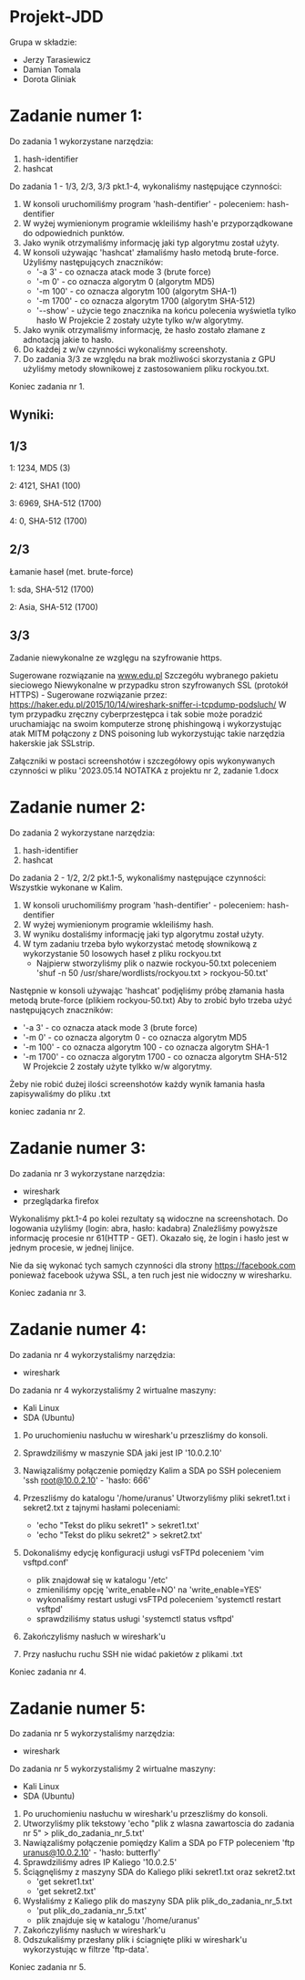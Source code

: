 # Projekt-JDD

Grupa w składzie:
- Jerzy Tarasiewicz
- Damian Tomala
- Dorota Gliniak

# Zadanie numer 1:

Do zadania 1 wykorzystane narzędzia:
1. hash-identifier
2. hashcat

Do zadania 1 - 1/3, 2/3, 3/3 pkt.1-4, wykonaliśmy następujące czynności:

1. W konsoli uruchomiliśmy program 'hash-dentifier' - poleceniem: hash-dentifier
2. W wyżej wymienionym programie wkleiliśmy hash'e przyporządkowane do odpowiednich punktów.
3. Jako wynik otrzymaliśmy informację jaki typ algorytmu został użyty.
4. W konsoli używając 'hashcat' złamaliśmy hasło metodą brute-force.
   Użyliśmy następujących znaczników:
   - '-a 3'    - co oznacza atack mode 3 (brute force)
   - '-m 0'    - co oznacza algorytm 0 (algorytm MD5)
   - '-m 100'  - co oznacza algorytm 100 (algorytm SHA-1)
   - '-m 1700' - co oznacza algorytm 1700 (algorytm SHA-512)
   - '--show'  - użycie tego znacznika na końcu polecenia wyświetla tylko hasło
  W Projekcie 2 zostały użyte tylko w/w algorytmy.
5. Jako wynik otrzymaliśmy informację, że hasło zostało złamane z adnotacją jakie to hasło.
6. Do każdej z w/w czynności wykonaliśmy screenshoty.
7. Do zadania 3/3 ze względu na brak możliwości skorzystania z GPU użyliśmy metody słownikowej z zastosowaniem pliku rockyou.txt.

Koniec zadania nr 1.

## Wyniki: 

## 1/3
1: 1234, MD5 (3)

2: 4121, SHA1 (100)

3: 6969, SHA-512 (1700)

4: 0, SHA-512 (1700)

## 2/3 

Łamanie haseł (met. brute-force)

1: sda, SHA-512 (1700)

2: Asia, SHA-512 (1700)

## 3/3 

Zadanie niewykonalne ze wzglęgu na szyfrowanie https.

Sugerowane rozwiązanie na www.edu.pl
Szczegółu wybranego pakietu sieciowego
Niewykonalne w przypadku stron szyfrowanych SSL (protokół HTTPS) - Sugerowane rozwiązanie przez: https://haker.edu.pl/2015/10/14/wireshark-sniffer-i-tcpdump-podsluch/
W tym przypadku zręczny cyberprzestępca i tak sobie może poradzić uruchamiając na swoim komputerze stronę phishingową i wykorzystując atak MITM połączony z DNS poisoning lub wykorzystując takie narzędzia hakerskie jak SSLstrip.

Załączniki w postaci screenshotów i szczegółowy opis wykonywanych czynności w pliku '2023.05.14 NOTATKA z projektu nr 2, zadanie 1.docx

# Zadanie numer 2:

Do zadania 2 wykorzystane narzędzia:
1. hash-identifier
2. hashcat

Do zadania 2 - 1/2, 2/2 pkt.1-5, wykonaliśmy następujące czynności:
Wszystkie wykonane w Kalim.
1. W konsoli uruchomiliśmy program 'hash-dentifier' - poleceniem: hash-dentifier
2. W wyżej wymienionym programie wkleiliśmy hash.
3. W wyniku dostaliśmy informację jaki typ algorytmu został użyty.
4. W tym zadaniu trzeba było wykorzystać metodę słownikową z wykorzystanie 50 losowych haseł z pliku rockyou.txt
   - Najpierw stworzyliśmy plik o nazwie rockyou-50.txt 
     poleceniem 'shuf -n 50 /usr/share/wordlists/rockyou.txt > rockyou-50.txt'

Następnie w konsoli używając 'hashcat' podjęliśmy próbę złamania hasła metodą brute-force (plikiem rockyou-50.txt)
   Aby to zrobić było trzeba użyć następujących znaczników:
   - '-a 3'    - co oznacza atack mode 3 (brute force)
   - '-m 0'    - co oznacza algorytm 0 - co oznacza algorytm MD5
   - '-m 100'  - co oznacza algorytm 100 - co oznacza algorytm SHA-1
   - '-m 1700' - co oznacza algorytm 1700 - co oznacza algorytm SHA-512
   W Projekcie 2 zostały użyte tylkko w/w algorytmy.
   
Żeby nie robić dużej ilości screenshotów każdy wynik łamania hasła zapisywaliśmy do pliku .txt

koniec zadania nr 2.

# Zadanie numer 3:

Do zadania nr 3 wykorzystane narzędzia:
- wireshark
- przeglądarka firefox

Wykonaliśmy pkt.1-4 po kolei rezultaty są widoczne na screenshotach.
Do logowania użyliśmy (login: abra, hasło: kadabra)
Znaleźliśmy powyższe informację procesie nr 61(HTTP - GET).
Okazało się, że login i hasło jest w jednym procesie, w jednej linijce.

Nie da się wykonać tych samych czynności dla strony https://facebook.com ponieważ facebook używa SSL, a ten ruch jest nie widoczny w wiresharku.

Koniec zadania nr 3.

# Zadanie numer 4:

Do zadania nr 4 wykorzystaliśmy narzędzia:
- wireshark

Do zadania nr 4 wykorzystaliśmy 2 wirtualne maszyny:
- Kali Linux
- SDA (Ubuntu)

1. Po uruchomieniu nasłuchu w wireshark'u przeszliśmy do konsoli.
2. Sprawdziliśmy w maszynie SDA jaki jest IP '10.0.2.10'
3. Nawiązaliśmy połączenie pomiędzy Kalim a SDA po SSH 
   poleceniem 'ssh root@10.0.2.10' - 'hasło: 666'
4. Przeszliśmy do katalogu '/home/uranus'
   Utworzyliśmy pliki sekret1.txt i sekret2.txt z tajnymi hasłami poleceniami:
   - 'echo "Tekst do pliku sekret1" > sekret1.txt'
   - 'echo "Tekst do pliku sekret2" > sekret2.txt'
5. Dokonaliśmy edycję konfiguracji usługi vsFTPd poleceniem 'vim vsftpd.conf'
   - plik znajdował się w katalogu '/etc' 
   - zmieniliśmy opcję 'write_enable=NO' na 'write_enable=YES'
   - wykonaliśmy restart usługi vsFTPd poleceniem 'systemctl restart vsftpd'
   - sprawdziliśmy status usługi 'systemctl status vsftpd'

6. Zakończyliśmy nasłuch w wireshark'u
7. Przy nasłuchu ruchu SSH nie widać pakietów z plikami .txt

Koniec zadania nr 4.

# Zadanie numer 5:

Do zadania nr 5 wykorzystaliśmy narzędzia:
- wireshark

Do zadania nr 5 wykorzystaliśmy 2 wirtualne maszyny:
- Kali Linux
- SDA (Ubuntu)

1. Po uruchomieniu nasłuchu w wireshark'u przeszliśmy do konsoli.
2. Utworzyliśmy plik tekstowy 'echo "plik z wlasna zawartoscia do zadania nr 5" > plik_do_zadania_nr_5.txt'
3. Nawiązaliśmy połączenie pomiędzy Kalim a SDA po FTP 
   poleceniem 'ftp uranus@10.0.2.10' - 'hasło: butterfly'
4. Sprawdziliśmy adres IP Kaliego '10.0.2.5'
5. Ściągnęliśmy z maszyny SDA do Kaliego pliki sekret1.txt oraz sekret2.txt
   - 'get sekret1.txt'
   - 'get sekret2.txt'
6. Wysłaliśmy z Kaliego plik do maszyny SDA plik plik_do_zadania_nr_5.txt
   - 'put plik_do_zadania_nr_5.txt'
   - plik znajduje się w katalogu '/home/uranus'
7. Zakończyliśmy nasłuch w wireshark'u
8. Odszukaliśmy przesłany plik i ściagnięte pliki w wireshark'u wykorzystując w filtrze 'ftp-data'.

Koniec zadania nr 5.

